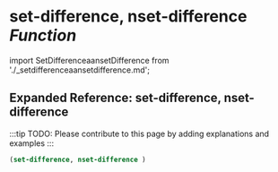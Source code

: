 # **set-difference, nset-difference** *Function*

import SetDifferenceaansetDifference from './_setdifferenceaansetdifference.md';

<SetDifferenceaansetDifference />

## Expanded Reference: set-difference, nset-difference

:::tip
TODO: Please contribute to this page by adding explanations and examples
:::

```lisp
(set-difference, nset-difference )
```
